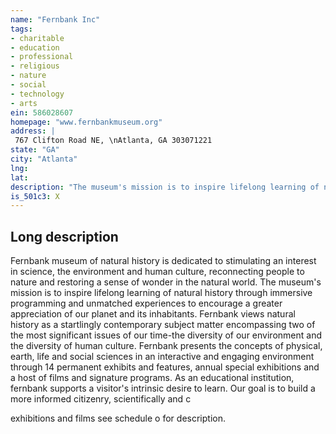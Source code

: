 ```yaml
---
name: "Fernbank Inc"
tags:
- charitable
- education
- professional
- religious
- nature
- social
- technology
- arts
ein: 586028607
homepage: "www.fernbankmuseum.org"
address: |
 767 Clifton Road NE, \nAtlanta, GA 303071221
state: "GA"
city: "Atlanta"
lng: 
lat: 
description: "The museum's mission is to inspire lifelong learning of natural history through immersive programming to encourage a greater appreciation of our planet and its inhabitants. "
is_501c3: X
---
```


## Long description

Fernbank museum of natural history is dedicated to stimulating an interest in science, the environment and human culture, reconnecting people to nature and restoring a sense of wonder in the natural world. The museum's mission is to inspire lifelong learning of natural history through immersive programming and unmatched experiences to encourage a greater appreciation of our planet and its inhabitants. Fernbank views natural history as a startlingly contemporary subject matter encompassing two of the most significant issues of our time-the diversity of our environment and the diversity of human culture. Fernbank presents the concepts of physical, earth, life and social sciences in an interactive and engaging environment through 14 permanent exhibits and features, annual special exhibitions and a host of films and signature programs. As an educational institution, fernbank supports a visitor's intrinsic desire to learn. Our goal is to build a more informed citizenry, scientifically and c
  
  exhibitions and films see schedule o for description. 
